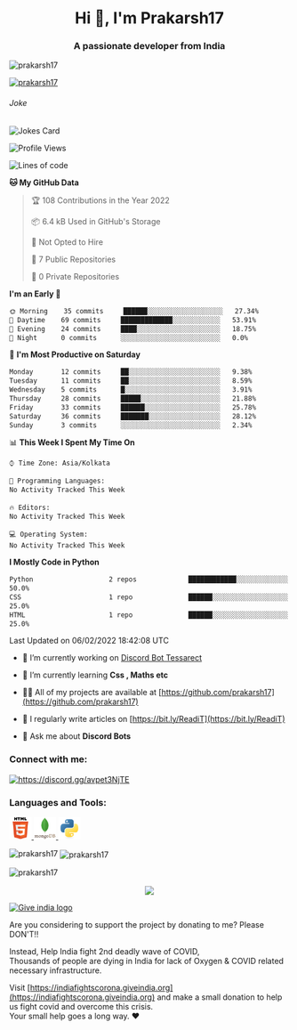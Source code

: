 <h1 align="center">Hi 👋, I'm Prakarsh17</h1>
<h3 align="center">A passionate developer from India</h3>

<p align="left"> <img src="https://komarev.com/ghpvc/?username=prakarsh17&label=Profile%20views&color=0e75b6&style=flat" alt="prakarsh17" /> </p>

<p align="left"> <a href="https://github.com/ryo-ma/github-profile-trophy"><img src="https://github-profile-trophy.vercel.app/?username=prakarsh17" alt="prakarsh17" /></a> </p>
<!--joke-->
<h6> Joke </h6>
<!-- HTML -->
<img src="https://readme-jokes.vercel.app/api?theme=gotham" alt="Jokes Card" />

<!--START_SECTION:waka-->
![Profile Views](http://img.shields.io/badge/Profile%20Views-103-blue)

![Lines of code](https://img.shields.io/badge/From%20Hello%20World%20I%27ve%20Written-86%20Thousand%20lines%20of%20code-blue)

**🐱 My GitHub Data** 

> 🏆 108 Contributions in the Year 2022
 > 
> 📦 6.4 kB Used in GitHub's Storage 
 > 
> 🚫 Not Opted to Hire
 > 
> 📜 7 Public Repositories 
 > 
> 🔑 0 Private Repositories  
 > 
**I'm an Early 🐤** 

```text
🌞 Morning    35 commits     ██████░░░░░░░░░░░░░░░░░░░   27.34% 
🌆 Daytime    69 commits     █████████████░░░░░░░░░░░░   53.91% 
🌃 Evening    24 commits     ████░░░░░░░░░░░░░░░░░░░░░   18.75% 
🌙 Night      0 commits      ░░░░░░░░░░░░░░░░░░░░░░░░░   0.0%

```
📅 **I'm Most Productive on Saturday** 

```text
Monday       12 commits     ██░░░░░░░░░░░░░░░░░░░░░░░   9.38% 
Tuesday      11 commits     ██░░░░░░░░░░░░░░░░░░░░░░░   8.59% 
Wednesday    5 commits      █░░░░░░░░░░░░░░░░░░░░░░░░   3.91% 
Thursday     28 commits     █████░░░░░░░░░░░░░░░░░░░░   21.88% 
Friday       33 commits     ██████░░░░░░░░░░░░░░░░░░░   25.78% 
Saturday     36 commits     ███████░░░░░░░░░░░░░░░░░░   28.12% 
Sunday       3 commits      ░░░░░░░░░░░░░░░░░░░░░░░░░   2.34%

```


📊 **This Week I Spent My Time On** 

```text
⌚︎ Time Zone: Asia/Kolkata

💬 Programming Languages: 
No Activity Tracked This Week

🔥 Editors: 
No Activity Tracked This Week

💻 Operating System: 
No Activity Tracked This Week

```

**I Mostly Code in Python** 

```text
Python                   2 repos             ████████████░░░░░░░░░░░░░   50.0% 
CSS                      1 repo              ██████░░░░░░░░░░░░░░░░░░░   25.0% 
HTML                     1 repo              ██████░░░░░░░░░░░░░░░░░░░   25.0%

```



 Last Updated on 06/02/2022 18:42:08 UTC
<!--END_SECTION:waka-->

- 🔭 I’m currently working on [Discord Bot Tessarect](https://tessarect-website.prakarsh17-coder.repl.co/)

- 🌱 I’m currently learning **Css , Maths etc**

- 👨‍💻 All of my projects are available at [https://github.com/prakarsh17](https://github.com/prakarsh17)

- 📝 I regularly write articles on [https://bit.ly/ReadiT](https://bit.ly/ReadiT)

- 💬 Ask me about **Discord Bots**

<h3 align="left">Connect with me:</h3>
<p align="left">
<a href="https://discord.gg/https://discord.gg/avpet3NjTE" target="blank"><img align="center" src="https://raw.githubusercontent.com/rahuldkjain/github-profile-readme-generator/master/src/images/icons/Social/discord.svg" alt="https://discord.gg/avpet3NjTE" height="30" width="40" /></a>
</p>

<h3 align="left">Languages and Tools:</h3>
<p align="left"> <a href="https://www.w3.org/html/" target="_blank" rel="noreferrer"> <img src="https://raw.githubusercontent.com/devicons/devicon/master/icons/html5/html5-original-wordmark.svg" alt="html5" width="40" height="40"/> </a> <a href="https://www.mongodb.com/" target="_blank" rel="noreferrer"> <img src="https://raw.githubusercontent.com/devicons/devicon/master/icons/mongodb/mongodb-original-wordmark.svg" alt="mongodb" width="40" height="40"/> </a> <a href="https://www.python.org" target="_blank" rel="noreferrer"> <img src="https://raw.githubusercontent.com/devicons/devicon/master/icons/python/python-original.svg" alt="python" width="40" height="40"/> </a> </p>

<p><img align="left" src="https://github-readme-stats.vercel.app/api/top-langs?username=prakarsh17&show_icons=true&locale=en&layout=compact&theme=dark" alt="prakarsh17" /></p>


<p>&nbsp;<img align="center" src="https://github-readme-stats.vercel.app/api?username=prakarsh17&show_icons=true&locale=en&theme=dark" alt="prakarsh17" /></p>

<p><img align="center" src="https://github-readme-streak-stats.herokuapp.com/?user=prakarsh17&theme=dark" alt="prakarsh17" /></p>

<p align="center">
    <a href="https://github.com/prakarsh17">
    	<img align="center" src="https://activity-graph.herokuapp.com/graph?username=prakarsh17&bg_color=0C1216&color=00FFFF&line=2AA790&point=fff&area=2AA789">
    </a>
</p>
<p>
<a href="https://indiafightscorona.giveindia.org">
<img src="https://d2wvdrxmr8p0wf.cloudfront.net/static/giveindia.svg" alt="Give india logo" width="200" />
</a>

Are you considering to support the project by donating to me? Please DON'T!!  

Instead, Help India fight 2nd deadly wave of COVID,  
Thousands of people are dying in India for lack of Oxygen & COVID related necessary infrastructure.  

Visit [https://indiafightscorona.giveindia.org](https://indiafightscorona.giveindia.org) and make a small donation to help us fight covid and overcome this crisis.   
Your small help goes a long way. :heart:
</p>
